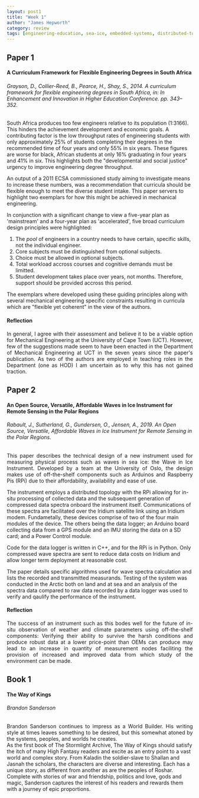 ```yaml
---
layout: post1
title: "Week 1"
author: "James Hepworth"
category: review
tags: [engineering-education, sea-ice, embedded-systems, distributed-topology, fantasy, sanderson]
---
```


## Paper 1
#### A Curriculum Framework for Flexible Engineering Degrees in South Africa
###### Grayson, D., Collier-Reed, B., Pearce, H., Shay, S., 2014. A curriculum framework for flexible engineering degrees in South Africa, in: In Enhancement and Innovation in Higher Education Conference. pp. 343–352.


South Africa produces too few engineers relative to its population (1:3166). This hinders the achievement development and economic goals. A contributing factor is the low throughput rates of engineering students with only approximately 25% of students completing their degrees in the recommended time of four years and only 55% in six years. These figures are worse for black, African students at only 16% graduating in four years and 41% in six. This highlights both the "developmental and social justice" urgency to improve engineering degree throughput.

An output of a 2011 ECSA commissioned study aiming to investigate means to increase these numbers, was a recommendation that curricula should be flexible enough to meet the diverse student intake. This paper servers to highlight two exemplars for how this might be achieved in mechanical engineering.

In conjunction with a significant change to view a five-year plan as 'mainstream' and a four-year plan as 'accelerated', five broad curriculum design principles were highlighted: 
1. The *pool* of engineers in a country needs to have certain, specific skills, not the individual engineer.
2. Core subjects must be distinguished from optional subjects.
3. Choice must be allowed in optional subjects.
4. Total workload accross courses and cognitive demands must be limitted.
5. Student development takes place over years, not months. Therefore, support should be provided accross this period.

The exemplars where developed using these guiding principles along with several mechanical engineering specific constraints resulting in curricula which are "flexible yet coherent" in the view of the authors. 

#### Reflection
<div style = "text-align: justify;
  text-indent: 0em;
  text-justify: inter-word;">
  In general, I agree with their assessment and believe it to be a viable option for Mechanical Engineering at the University of Cape Town (UCT). However, few of the suggestions made seem to have been enacted in the Department of Mechanical Engineering at UCT in the seven years since the paper's publication. As two of the authors are employed in teaching roles in the Department (one as HOD) I am uncertain as to why this has not gained traction.
</div>

## Paper 2
#### An Open Source, Versatile, Affordable Waves in Ice Instrument for Remote Sensing in the Polar Regions
###### Rabault, J., Sutherland, G., Gundersen, O., Jensen, A., 2019. An Open Source, Versatile, Affordable Waves in Ice Instrument for Remote Sensing in the Polar Regions.

<div style = "text-align: justify;
  text-indent: 0em;
  text-justify: inter-word;">
  This paper describes the technical design of a new instrument used for measuring physical process such as waves in sea ice: the Wave in Ice Instrument. Developed by a team at the University of Oslo, the design makes use of off-the-shelf components such as Arduinos and Raspberry Pis (RPi) due to their affordability, availability and ease of use.
</div>

The instrument employs a distributed topology with the RPi allowing for in-situ processing of collected data and the subsequent generation of compressed data spectra onboard the instrument itself. Communications of these spectra are facilitated over the Iridium satellite link using an Iridium modem. Fundametally, these devices comprise of two of the four main modules of the device. The others being the data logger; an Arduino board collecting data from a GPS module and an IMU storing the data on a SD card; and a Power Control module.

Code for the data logger is written in C++, and for the RPi is in Python. Only compressed wave spectra are sent to reduce data costs on Iridium and allow longer term deployment at reasonable cost.

The paper details specific algorithms used for wave spectra calculation and lists the recorded and transmitted measurands. Testing of the system was conducted in the Arctic both on land and at sea and an analysis of the spectra data compared to raw data recorded by a data logger was used to verify and qaulify the performance of the instrument.  

#### Reflection
<div style = "text-align: justify;
  text-indent: 0em;
  text-justify: inter-word;">
  The success of an instrument such as this bodes well for the future of in-situ observation of weather and climate parameters using off-the-shelf components: Verifying their ability to survive the harsh conditions and produce robust data at a lower price-point than OEMs can produce may lead to an increase in quantity of measurement nodes faciliting the provision of increased and improved data from which study of the environment can be made.
</div>

## Book 1
#### The Way of Kings
###### Brandon Sanderson
<div style = "text-align: justify;
  text-indent: 0em;
  text-justify: inter-word;">
  Brandon Sanderson continues to impress as a World Builder. His writing style at times leaves something to be desired, but this somewhat atoned by the systems, peoples, and worlds he creates. 
</div>
As the first book of The Stormlight Archive, The Way of Kings should satisfy the itch of many High Fantasy readers and excite as an entry point to a vast world and complex story. From Kaladin the soldier-slave to Shallan and Jasnah the scholars, the characters are diverse and interesting. Each has a unique story, as different from another as are the peoples of Roshar. Complete with stories of war and friendship, politics and love, gods and magic, Sanderson captures the interest of his readers and rewards them with a journey of epic proportions.